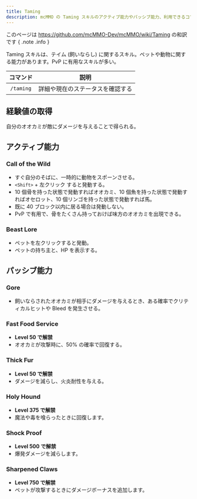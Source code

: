 ```yaml
---
title: Taming
description: mcMMO の Taming スキルのアクティブ能力やパッシブ能力、利用できるコマンドについて解説します
---
```


このページは <https://github.com/mcMMO-Dev/mcMMO/wiki/Taming> の和訳です
{ .note .info }

Taming スキルは、テイム (飼いならし) に関するスキル。ペットや動物に関する能力があります。PvP に有用なスキルが多い。

|コマンド|説明|
|:------:|:--:|
|`/taming`|詳細や現在のステータスを確認する|

## 経験値の取得
自分のオオカミが敵にダメージを与えることで得られる。

## アクティブ能力

### Call of the Wild
  * すぐ自分のそばに、一時的に動物をスポーンさせる。
  * `<Shift>` + 左クリック すると発動する。
  * 10 個骨を持った状態で発動すればオオカミ、10 個魚を持った状態で発動すればオセロット、10 個リンゴを持った状態で発動すれば馬。
  * 既に 40 ブロック以内に居る場合は発動しない。
  * PvP で有用で、骨をたくさん持っておけば味方のオオカミを出現できる。

### Beast Lore
  * ペットを左クリックすると発動。
  * ペットの持ち主と、HP を表示する。

## パッシブ能力

### Gore
  * 飼いならされたオオカミが相手にダメージを与えるとき、ある確率でクリティカルヒットや Bleed を発生させる。

### Fast Food Service
  * **Level 50 で解禁**
  * オオカミが攻撃時に、50% の確率で回復する。

### Thick Fur
  * **Level 50 で解禁**
  * ダメージを減らし、火炎耐性を与える。

### Holy Hound
  * **Level 375 で解禁**
  * 魔法や毒を喰らったときに回復します。

### Shock Proof
  * **Level 500 で解禁**
  * 爆発ダメージを減らします。

### Sharpened Claws
  * **Level 750 で解禁**
  * ペットが攻撃するときにダメージボーナスを追加します。


